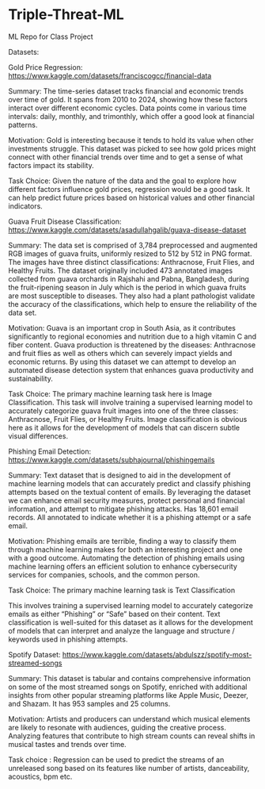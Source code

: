 # Triple-Threat-ML
ML Repo for Class Project

Datasets:

Gold Price Regression:
 https://www.kaggle.com/datasets/franciscogcc/financial-data

Summary: The time-series dataset tracks financial and economic trends over time of gold. It spans from 2010 to 2024, showing how these factors interact over different economic cycles. Data points come in various time intervals: daily, monthly, and trimonthly, which offer a good look at financial patterns.

Motivation: Gold is interesting because it tends to hold its value when other investments struggle. This dataset was picked to see how gold prices might connect with other financial trends over time and to get a sense of what factors impact its stability.

Task Choice: Given the nature of the data and the goal to explore how different factors influence gold prices, regression would be a good task. It can help predict future prices based on historical values and other financial indicators.

Guava Fruit Disease Classification: https://www.kaggle.com/datasets/asadullahgalib/guava-disease-dataset

Summary: The data set is comprised of 3,784 preprocessed and augmented RGB images of guava fruits, uniformly resized to 512 by 512 in PNG format. The images have three distinct classifications: Anthracnose, Fruit Flies, and Healthy Fruits. The dataset originally included 473 annotated images collected from guava orchards in Rajshahi and Pabna, Bangladesh, during the fruit-ripening season in July which is the period in which guava fruits are most susceptible to diseases. They also had a plant pathologist validate the accuracy of the classifications, which help to ensure the reliability of the data set. 

Motivation: Guava is an important crop in South Asia, as it contributes significantly to regional economies and nutrition due to a high vitamin C and fiber content. Guava production is threatened by the diseases: Anthracnose and fruit flies as well as others which can severely impact yields and economic returns. By using this dataset we can attempt to develop an automated disease detection system that enhances guava productivity and sustainability. 

Task Choice: The primary machine learning task here is Image Classification. This task will involve training a supervised learning model to accurately categorize guava fruit images into one of the three classes: Anthracnose, Fruit Flies, or Healthy Fruits. Image classification is obvious here as it allows for the development of models that can discern subtle visual differences.

Phishing Email Detection: 
https://www.kaggle.com/datasets/subhajournal/phishingemails


Summary: Text dataset that is designed to aid in the development of machine learning models that can accurately predict and classify phishing attempts based on the textual content of emails. By leveraging the dataset we can enhance email security measures, protect personal and financial information, and attempt to mitigate phishing attacks. Has 18,601 email records. All annotated to indicate whether it is a phishing attempt or a safe email. 

Motivation: Phishing emails are terrible, finding a way to classify them through machine learning makes for both an interesting project and one with a good outcome. Automating the detection of phishing emails using machine learning offers an efficient solution to enhance cybersecurity services for companies, schools, and the common person. 

Task Choice: The primary machine learning task is Text Classification

This involves training a supervised learning model to accurately categorize emails as either “Phishing” or “Safe” based on their content. Text classification is well-suited for this dataset as it allows for the development of models that can interpret and analyze the language and structure / keywords used in phishing attempts. 



Spotify Dataset:
https://www.kaggle.com/datasets/abdulszz/spotify-most-streamed-songs

Summary: This dataset is tabular and contains comprehensive information on some of the most streamed songs on Spotify, enriched with additional insights from other popular streaming platforms like Apple Music, Deezer, and Shazam. It has 953 samples and 25 columns.

Motivation: Artists and producers can understand which musical elements are likely to resonate with audiences, guiding the creative process. Analyzing features that contribute to high stream counts can reveal shifts in musical tastes and trends over time.

Task choice : Regression can be used to predict the streams of an unreleased song based on its features like number of artists, danceability, acoustics, bpm etc.


